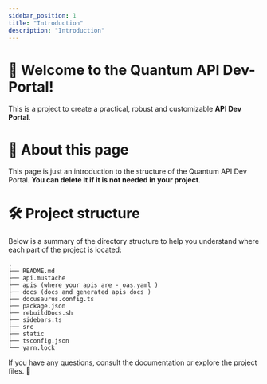 ```yaml
---
sidebar_position: 1
title: "Introduction"
description: "Introduction"
---
```


# 🚀 Welcome to the Quantum API Dev-Portal!

This is a project to create a practical, robust and customizable **API Dev Portal**.

# 📌 About this page  
This page is just an introduction to the structure of the Quantum API Dev Portal. **You can delete it if it is not needed in your project**.

# 🛠 Project structure  

Below is a summary of the directory structure to help you understand where each part of the project is located:

```
.
├── README.md
├── api.mustache
├── apis (where your apis are - oas.yaml )
├── docs (docs and generated apis docs )
├── docusaurus.config.ts
├── package.json
├── rebuildDocs.sh
├── sidebars.ts
├── src
├── static
├── tsconfig.json
└── yarn.lock
```

If you have any questions, consult the documentation or explore the project files. 🚀  

